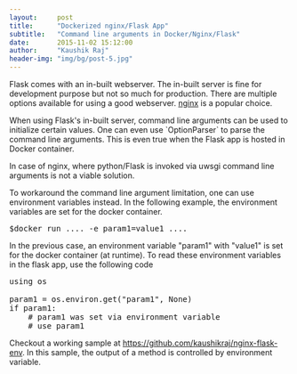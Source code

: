 ```yaml
---
layout:     post
title:      "Dockerized nginx/Flask App"
subtitle:   "Command line arguments in Docker/Nginx/Flask"
date:       2015-11-02 15:12:00
author:     "Kaushik Raj"
header-img: "img/bg/post-5.jpg"
---
```

<p>
Flask comes with an in-built webserver. The in-built server is fine for development purpose but
not so much for production. There are multiple options available for using a good webserver. <a href="http://nginx.org">nginx</a>
is a popular choice.
</p>

<p>
When using Flask's in-built server,  command line arguments can be used to initialize certain values.
One can even use `OptionParser` to parse the command line arguments. This is even true when the Flask app
is hosted in Docker container.
</p>

<p>
In case of nginx, where python/Flask is invoked via uwsgi command line arguments is not a viable solution.
</p>

<p>
To workaround the command line argument limitation, one can use environment variables instead. In the following
example, the environment variables are set for the docker container.
</p>

<pre class="code">
$docker run .... -e param1=value1 ....
</pre>

<p>
In the previous case, an environment variable "param1" with "value1" is set for the docker container (at runtime).
To read these environment variables in the flask app, use the following code
</p>

<pre class="code">
using os

param1 = os.environ.get("param1", None)
if param1:
    # param1 was set via environment variable
    # use param1
</pre>

<p>
Checkout a working sample at <a href="https://github.com/kaushikraj/nginx-flask-env">https://github.com/kaushikraj/nginx-flask-env</a>.
In this sample, the output of a method is controlled by environment variable.
</p>